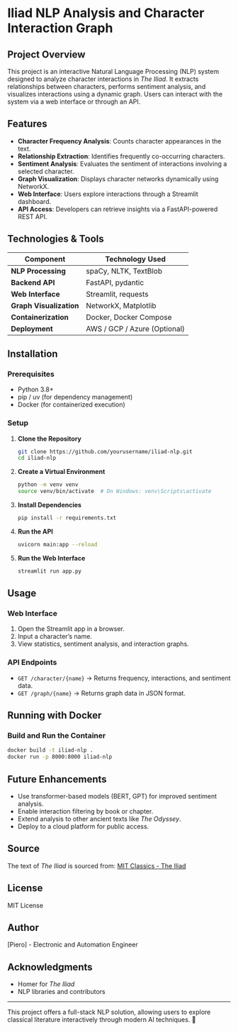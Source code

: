 # Iliad NLP Analysis and Character Interaction Graph

## Project Overview
This project is an interactive Natural Language Processing (NLP) system designed to analyze character interactions in *The Iliad*. It extracts relationships between characters, performs sentiment analysis, and visualizes interactions using a dynamic graph. Users can interact with the system via a web interface or through an API.

## Features
- **Character Frequency Analysis**: Counts character appearances in the text.
- **Relationship Extraction**: Identifies frequently co-occurring characters.
- **Sentiment Analysis**: Evaluates the sentiment of interactions involving a selected character.
- **Graph Visualization**: Displays character networks dynamically using NetworkX.
- **Web Interface**: Users explore interactions through a Streamlit dashboard.
- **API Access**: Developers can retrieve insights via a FastAPI-powered REST API.

## Technologies & Tools
| Component             | Technology Used  |
|----------------------|----------------|
| **NLP Processing**  | spaCy, NLTK, TextBlob |
| **Backend API**     | FastAPI, pydantic |
| **Web Interface**   | Streamlit, requests |
| **Graph Visualization** | NetworkX, Matplotlib |
| **Containerization** | Docker, Docker Compose |
| **Deployment**      | AWS / GCP / Azure (Optional) |

## Installation
### Prerequisites
- Python 3.8+
- pip / uv (for dependency management)
- Docker (for containerized execution)

### Setup
1. **Clone the Repository**
   ```sh
   git clone https://github.com/yourusername/iliad-nlp.git
   cd iliad-nlp
   ```
2. **Create a Virtual Environment**
   ```sh
   python -m venv venv
   source venv/bin/activate  # On Windows: venv\Scripts\activate
   ```
3. **Install Dependencies**
   ```sh
   pip install -r requirements.txt
   ```
4. **Run the API**
   ```sh
   uvicorn main:app --reload
   ```
5. **Run the Web Interface**
   ```sh
   streamlit run app.py
   ```

## Usage
### Web Interface
1. Open the Streamlit app in a browser.
2. Input a character’s name.
3. View statistics, sentiment analysis, and interaction graphs.

### API Endpoints
- `GET /character/{name}` → Returns frequency, interactions, and sentiment data.
- `GET /graph/{name}` → Returns graph data in JSON format.

## Running with Docker
### Build and Run the Container
```sh
docker build -t iliad-nlp .
docker run -p 8000:8000 iliad-nlp
```

## Future Enhancements
- Use transformer-based models (BERT, GPT) for improved sentiment analysis.
- Enable interaction filtering by book or chapter.
- Extend analysis to other ancient texts like *The Odyssey*.
- Deploy to a cloud platform for public access.

## Source
The text of *The Iliad* is sourced from: [MIT Classics - The Iliad](http://classics.mit.edu//Homer/iliad.html)

## License
MIT License

## Author
[Piero] - Electronic and Automation Engineer

## Acknowledgments
- Homer for *The Iliad*
- NLP libraries and contributors

---
This project offers a full-stack NLP solution, allowing users to explore classical literature interactively through modern AI techniques. 🚀

